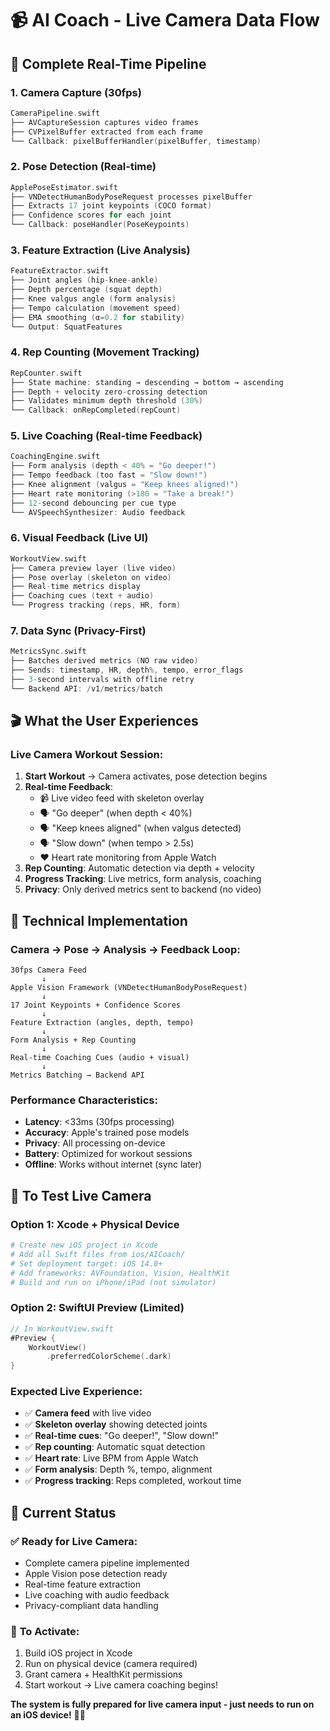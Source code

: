 # 📹 AI Coach - Live Camera Data Flow

## 🎯 Complete Real-Time Pipeline

### 1. **Camera Capture** (30fps)
```swift
CameraPipeline.swift
├── AVCaptureSession captures video frames
├── CVPixelBuffer extracted from each frame
└── Callback: pixelBufferHandler(pixelBuffer, timestamp)
```

### 2. **Pose Detection** (Real-time)
```swift
ApplePoseEstimator.swift
├── VNDetectHumanBodyPoseRequest processes pixelBuffer
├── Extracts 17 joint keypoints (COCO format)
├── Confidence scores for each joint
└── Callback: poseHandler(PoseKeypoints)
```

### 3. **Feature Extraction** (Live Analysis)
```swift
FeatureExtractor.swift
├── Joint angles (hip-knee-ankle)
├── Depth percentage (squat depth)
├── Knee valgus angle (form analysis)
├── Tempo calculation (movement speed)
├── EMA smoothing (α=0.2 for stability)
└── Output: SquatFeatures
```

### 4. **Rep Counting** (Movement Tracking)
```swift
RepCounter.swift
├── State machine: standing → descending → bottom → ascending
├── Depth + velocity zero-crossing detection
├── Validates minimum depth threshold (30%)
└── Callback: onRepCompleted(repCount)
```

### 5. **Live Coaching** (Real-time Feedback)
```swift
CoachingEngine.swift
├── Form analysis (depth < 40% = "Go deeper!")
├── Tempo feedback (too fast = "Slow down!")
├── Knee alignment (valgus = "Keep knees aligned!")
├── Heart rate monitoring (>180 = "Take a break!")
├── 12-second debouncing per cue type
└── AVSpeechSynthesizer: Audio feedback
```

### 6. **Visual Feedback** (Live UI)
```swift
WorkoutView.swift
├── Camera preview layer (live video)
├── Pose overlay (skeleton on video)
├── Real-time metrics display
├── Coaching cues (text + audio)
└── Progress tracking (reps, HR, form)
```

### 7. **Data Sync** (Privacy-First)
```swift
MetricsSync.swift
├── Batches derived metrics (NO raw video)
├── Sends: timestamp, HR, depth%, tempo, error_flags
├── 3-second intervals with offline retry
└── Backend API: /v1/metrics/batch
```

## 🎬 **What the User Experiences**

### Live Camera Workout Session:
1. **Start Workout** → Camera activates, pose detection begins
2. **Real-time Feedback**:
   - 📹 Live video feed with skeleton overlay
   - 🗣️ "Go deeper" (when depth < 40%)
   - 🗣️ "Keep knees aligned" (when valgus detected)
   - 🗣️ "Slow down" (when tempo > 2.5s)
   - ❤️ Heart rate monitoring from Apple Watch
3. **Rep Counting**: Automatic detection via depth + velocity
4. **Progress Tracking**: Live metrics, form analysis, coaching
5. **Privacy**: Only derived metrics sent to backend (no video)

## 🔧 **Technical Implementation**

### Camera → Pose → Analysis → Feedback Loop:
```
30fps Camera Feed
       ↓
Apple Vision Framework (VNDetectHumanBodyPoseRequest)
       ↓
17 Joint Keypoints + Confidence Scores
       ↓
Feature Extraction (angles, depth, tempo)
       ↓
Form Analysis + Rep Counting
       ↓
Real-time Coaching Cues (audio + visual)
       ↓
Metrics Batching → Backend API
```

### Performance Characteristics:
- **Latency**: <33ms (30fps processing)
- **Accuracy**: Apple's trained pose models
- **Privacy**: All processing on-device
- **Battery**: Optimized for workout sessions
- **Offline**: Works without internet (sync later)

## 📱 **To Test Live Camera**

### Option 1: Xcode + Physical Device
```bash
# Create new iOS project in Xcode
# Add all Swift files from ios/AICoach/
# Set deployment target: iOS 14.0+
# Add frameworks: AVFoundation, Vision, HealthKit
# Build and run on iPhone/iPad (not simulator)
```

### Option 2: SwiftUI Preview (Limited)
```swift
// In WorkoutView.swift
#Preview {
    WorkoutView()
        .preferredColorScheme(.dark)
}
```

### Expected Live Experience:
- ✅ **Camera feed** with live video
- ✅ **Skeleton overlay** showing detected joints
- ✅ **Real-time cues**: "Go deeper!", "Slow down!"
- ✅ **Rep counting**: Automatic squat detection
- ✅ **Heart rate**: Live BPM from Apple Watch
- ✅ **Form analysis**: Depth %, tempo, alignment
- ✅ **Progress tracking**: Reps completed, workout time

## 🎯 **Current Status**

### ✅ **Ready for Live Camera**:
- Complete camera pipeline implemented
- Apple Vision pose detection ready
- Real-time feature extraction
- Live coaching with audio feedback
- Privacy-compliant data handling

### 🔄 **To Activate**:
1. Build iOS project in Xcode
2. Run on physical device (camera required)
3. Grant camera + HealthKit permissions
4. Start workout → Live camera coaching begins!

**The system is fully prepared for live camera input - just needs to run on an iOS device!** 📱🎥
